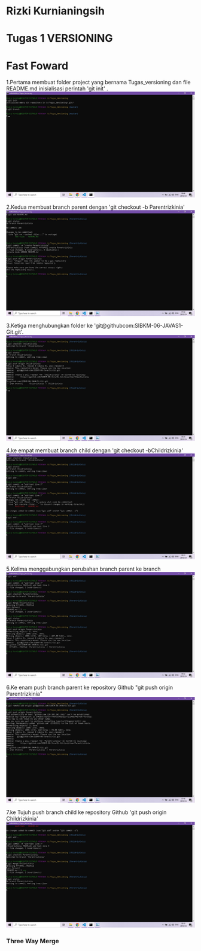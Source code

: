 # Rizki Kurnianingsih

# Tugas 1 VERSIONING

# Fast Foward

1.Pertama 
membuat folder project yang bernama Tugas_versioning dan file README.md inisialisasi perintah 'git init' .
![Gambar](img/git%20init.jpeg)

2.Kedua
membuat branch parent dengan 'git checkout -b Parentrizkinia'
![Gambar](img/branch%20parentrizkinia.jpeg)

3.Ketiga 
menghubungkan folder ke 'git@githubcom:SIBKM-06-JAVAS1-Git.git'.
![Gambar](img/branch%20child%20github.jpeg)

4.ke empat
membuat branch child dengan 'git checkout -bChildrizkinia'
![Gambar](img/branch%20childrizkinia.jpeg)

5.Kelima
menggabungkan perubahan branch parent ke branch 
![Gambar](img/branch%20parent%20github.jpeg)

6.Ke enam
push branch parent ke repository Github 
"git push origin Parentrizkinia"
![Gambar](img/git%20push%20parentrizkinia.jpeg)

7.ke Tujuh
push branch child ke repository Github
'git push origin Childrizkinia'
![Gambar](img/git%20merge.jpeg)



### Three Way Merge
